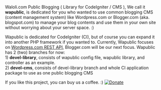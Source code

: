 Waloli.com Public Blogging ( Library for CodeIgniter / CMS ), We call it <b>wapublic</b>, is dedicated for you who wanted to use common blogging CMS (content management system) like Wordpress.com or Blogger.com (aka. blogspot.com) to manage your blog contents and use them in your own site without worrying about your server space. :)

Wapublic is dedicated for CodeIgniter (CI), but of course you can expand it into another PHP framework if you wanted to. Currently, Wapublic focuses on <a rel="nofollow" target="_blank" href="http://developer.wordpress.com/docs/api">Wordpress.com REST API</a>, Blogger.com will be our next focus. Wapublic has 2 (two) branches for now:
<br>1) <b>devel-library</b>, consists of wapublic config file, wapublic library, and controller as an example.
<br>2) <b>devel-cms</b>, consists of devel-library branch and whole CI application package to use as one public blogging CMS

If you like this project, you can buy us a coffee. :) <a target="_blank" href="https://www.paypal.com/cgi-bin/webscr?cmd=_donations&business=paypal%40latuminggi%2ecom&lc=US&item_name=Waloli%2ecom&item_number=wapublic&currency_code=USD&bn=PP%2dDonationsBF%3abtn_donate_SM%2egif%3aNonHosted"><img src="https://www.paypalobjects.com/en_US/i/btn/btn_donate_SM.gif" alt="Donate" /></a>
